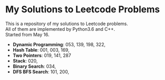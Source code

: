 My Solutions to Leetcode Problems
====
This is a repository of my solutions to Leetcode problems.  
All of them are implemented by Python3.6 and C++.  
Started from May 16.

- **Dynamic Programming**: 053, 139, 198, 322,
- **Hash Table**: 001, 003, 169,
- **Two Pointers**: 019, 141, 287
- **Stack**: 020,
- **Binary Search**: 034, 
- **DFS BFS Search**: 101, 200,
